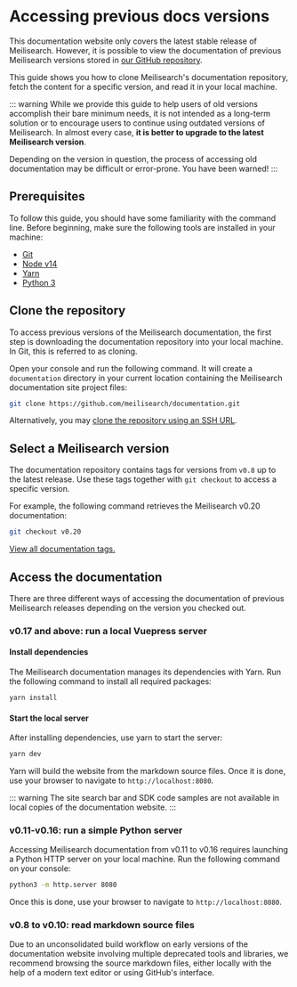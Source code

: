 # Accessing previous docs versions

This documentation website only covers the latest stable release of Meilisearch. However, it is possible to view the documentation of previous Meilisearch versions stored in [our GitHub repository](https://github.com/meilisearch/documentation).

This guide shows you how to clone Meilisearch's documentation repository, fetch the content for a specific version, and read it in your local machine.

::: warning
While we provide this guide to help users of old versions accomplish their bare minimum needs, it is not intended as a long-term solution or to encourage users to continue using outdated versions of Meilisearch. In almost every case, **it is better to upgrade to the latest Meilisearch version**.

Depending on the version in question, the process of accessing old documentation may be difficult or error-prone. You have been warned!
:::

## Prerequisites

To follow this guide, you should have some familiarity with the command line. Before beginning, make sure the following tools are installed in your machine:

- [Git](https://git-scm.com/)
- [Node v14](https://nodejs.org/en/)
- [Yarn](https://classic.yarnpkg.com/en/)
- [Python 3](https://www.python.org)

## Clone the repository

To access previous versions of the Meilisearch documentation, the first step is downloading the documentation repository into your local machine. In Git, this is referred to as cloning.

Open your console and run the following command. It will create a `documentation` directory in your current location containing the Meilisearch documentation site project files:

```sh
git clone https://github.com/meilisearch/documentation.git
```

Alternatively, you may [clone the repository using an SSH URL](https://docs.github.com/en/get-started/getting-started-with-git/about-remote-repositories#cloning-with-ssh-urls).

## Select a Meilisearch version

The documentation repository contains tags for versions from `v0.8` up to the latest release. Use these tags together with `git checkout` to access a specific version.

For example, the following command retrieves the Meilisearch v0.20 documentation:

```sh
git checkout v0.20
```

[View all documentation tags.](https://github.com/meilisearch/documentation/tags)

## Access the documentation

There are three different ways of accessing the documentation of previous Meilisearch releases depending on the version you checked out.

### v0.17 and above: run a local Vuepress server


#### Install dependencies

The Meilisearch documentation manages its dependencies with Yarn. Run the following command to install all required packages:

```sh
yarn install
```

#### Start the local server

After installing dependencies, use yarn to start the server:

```sh
yarn dev
```

Yarn will build the website from the markdown source files. Once it is done, use your browser to navigate to `http://localhost:8080`.

::: warning
The site search bar and SDK code samples are not available in local copies of the documentation website.
:::

### v0.11-v0.16: run a simple Python server

Accessing Meilisearch documentation from v0.11 to v0.16 requires launching a Python HTTP server on your local machine. Run the following command on your console:

```sh
python3 -m http.server 8080
```

Once this is done, use your browser to navigate to `http://localhost:8080`.

### v0.8 to v0.10: read markdown source files

Due to an unconsolidated build workflow on early versions of the documentation website involving multiple deprecated tools and libraries, we recommend browsing the source markdown files, either locally with the help of a modern text editor or using GitHub's interface.
